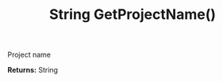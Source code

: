 ﻿---
uid: crmscript_ref_NSAlarmData_GetProjectName
title: String GetProjectName()
intellisense: NSAlarmData.GetProjectName
keywords: NSAlarmData, GetProjectName
so.topic: reference
---

Project name

**Returns:** String


